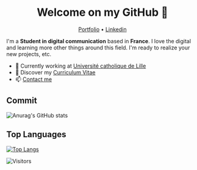 <h1 align="center">Welcome on my GitHub 👋</h1>

<p align="center">
  <a href="https://antoinegandelin.github.io/portfolio/">Portfolio</a> •
  <a href="https://www.linkedin.com/in/antoine-gandelin-11a755209/">Linkedin</a>
</p>

I'm a __Student in digital communication__ based in __France__. I love the digital and learning more other things around this field. I'm ready to realize your new projects, etc.

* 💼 Currently working at [Université catholique de Lille](https://www.univ-catholille.fr/) <br/>
* 🔖 Discover my [Curriculum Vitae](https://antoinegandelin.github.io/portfolio/ressources/cv_antoine_gandelin.pdf)<br/>
* 📫 [Contact me](mailto:antoine.gandelin@gmail.com)


## Commit

![Anurag's GitHub stats](https://github-readme-stats.vercel.app/api?username=AntoineGandelin&show_icons=true&theme=radical)


## Top Languages

[![Top Langs](https://github-readme-stats.vercel.app/api/top-langs/?username=AntoineGandelin&langs_count=8)](https://github.com/anuraghazra/github-readme-stats)



![Visitors](https://visitor-badge.laobi.icu/badge?page_id=AntoineGandelin.AntoineGandelin)
